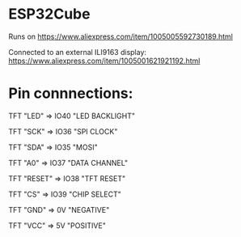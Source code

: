 # ESP32Cube

Runs on https://www.aliexpress.com/item/1005005592730189.html

Connected to an external ILI9163 display: https://www.aliexpress.com/item/1005001621921192.html

# Pin connnections:

TFT "LED" => IO40 "LED BACKLIGHT"

TFT "SCK" => IO36 "SPI CLOCK"

TFT "SDA" => IO35 "MOSI"

TFT "A0" => IO37 "DATA CHANNEL"

TFT "RESET" => IO38 "TFT RESET"

TFT "CS" => IO39 "CHIP SELECT"

TFT "GND" => 0V "NEGATIVE"

TFT "VCC" => 5V "POSITIVE"
